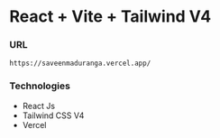 # React + Vite + Tailwind V4

### URL

`
https://saveenmaduranga.vercel.app/
`

### Technologies

- React Js
- Tailwind CSS V4
- Vercel

